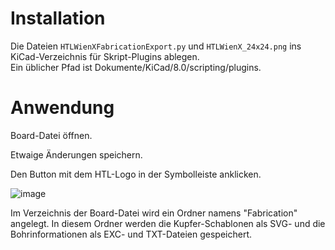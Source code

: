 # Installation
Die Dateien ```HTLWienXFabricationExport.py``` und ```HTLWienX_24x24.png``` ins KiCad-Verzeichnis für Skript-Plugins ablegen. <br>Ein üblicher Pfad ist Dokumente/KiCad/8.0/scripting/plugins.

# Anwendung
Board-Datei öffnen.

Etwaige Änderungen speichern.

Den Button mit dem HTL-Logo in der Symbolleiste anklicken.

![image](https://github.com/user-attachments/assets/eee9040e-141d-4f46-8514-aa0ffaee2715)

Im Verzeichnis der Board-Datei wird ein Ordner namens "Fabrication" angelegt. In diesem Ordner werden die Kupfer-Schablonen als SVG- und die Bohrinformationen als EXC- und TXT-Dateien gespeichert.
